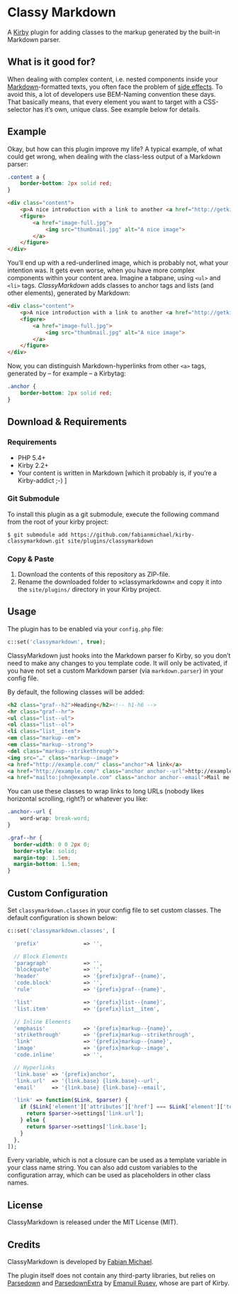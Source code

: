 # Classy Markdown

A [Kirby](https://getkirby.com) plugin for adding classes to the markup generated by
the built-in Markdown parser.

## What is it good for?

When dealing with complex content, i.e. nested components inside your [Markdown](https://daringfireball.net/projects/markdown/)-formatted texts, you often face the problem of [side effects](http://philipwalton.com/articles/side-effects-in-css/). To avoid this, a lot of developers use BEM-Naming convention these days. That basically means, that every element you want to target with a CSS-selector has it’s own, unique class. See example below for details.

## Example

Okay, but how can this plugin improve my life? A typical example, of what could get wrong, when dealing with the class-less output of a Markdown parser:

```css
.content a {
    border-bottom: 2px solid red;
}
```

```html
<div class="content">
    <p>A nice introduction with a link to another <a href="http://getkirby.com">website</p>
    <figure>
        <a href="image-full.jpg">
            <img src="thumbnail.jpg" alt="A nice image">
        </a>
    </figure>
</div>

```

You’ll end up with a red-underlined image, which is probably not, what your intention was. It gets even worse, when you have more complex components within your content area. Imagine a tabpane, using `<ul>` and `<li>` tags. *ClassyMarkdown* adds classes to anchor tags and lists (and other elements), generated by Markdown:

```html
<div class="content">
    <p>A nice introduction with a link to another <a href="http://getkirby.com" class="anchor">website</p>
    <figure>
        <a href="image-full.jpg">
            <img src="thumbnail.jpg" alt="A nice image">
        </a>
    </figure>
</div>
```

Now, you can distinguish Markdown-hyperlinks from other `<a>` tags, generated by – for example – a Kirbytag:

```css
.anchor {
    border-bottom: 2px solid red;
}
```

## Download & Requirements

### Requirements

- PHP 5.4+
- Kirby 2.2+
- Your content is written in Markdown [which it probably is, if you’re a Kirby-addict ;-) ]

### Git Submodule

To install this plugin as a git submodule, execute the following command from the root of your kirby project:

```
$ git submodule add https://github.com/fabianmichael/kirby-classymarkdown.git site/plugins/classymarkdown
```

### Copy & Paste

1. Download the contents of this repository as ZIP-file.
2. Rename the downloaded folder to »classymarkdown« and copy it
into the `site/plugins/` directory in your Kirby project.

## Usage

The plugin has to be enabled via your `config.php` file:

```php
c::set('classymarkdown', true);
```

ClassyMarkdown just hooks into the Markdown parser fo Kirby, so you don’t need to make any changes to you template code. It will only be activated, if you have not set a custom Markdown parser (via `markdown.parser`) in your config file.

By default, the following classes will be added:

```html
<h2 class="graf--h2">Heading</h2><!-- h1-h6 -->
<hr class="graf--hr">
<ul class="list--ul">
<ol class="list--ol">
<li class="list__item">
<em class="markup--em">
<em class="markup--strong">
<del class="markup--strikethrough">
<img src="…" class="markup--image">
<a href="http://example.com/" class="anchor">A link</a>
<a href="http://example.com/" class="anchor anchor--url">http://example.com/</a>
<a href="mailto:john@example.com" class="anchor anchor--email">Mail me!</a>
```

You can use these classes to wrap links to long URLs (nobody likes horizontal scrolling, right?) or whatever you like:

```css
.anchor--url {
    word-wrap: break-word;
}

.graf--hr {
  border-width: 0 0 2px 0;
  border-style: solid;
  margin-top: 1.5em;
  margin-bottom: 1.5em;
}
```

## Custom Configuration

Set `classymarkdown.classes` in your config file to set custom classes. The default configuration is shown below:

```php
c::set('classymarkdown.classes', [

  'prefix'              => '',

  // Block Elements
  'paragraph'           => '',
  'blockquote'          => '',
  'header'              => '{prefix}graf--{name}',
  'code.block'          => '',
  'rule'                => '{prefix}graf--{name}',

  'list'                => '{prefix}list--{name}',
  'list.item'           => '{prefix}list__item',

  // Inline Elements
  'emphasis'            => '{prefix}markup--{name}',
  'strikethrough'       => '{prefix}markup--strikethrough',
  'link'                => '{prefix}markup--{name}',
  'image'               => '{prefix}markup--image',
  'code.inline'         => '',

  // Hyperlinks
  'link.base' => '{prefix}anchor',
  'link.url'  => '{link.base} {link.base}--url',
  'email'     => '{link.base} {link.base}--email',

  'link' => function($Link, $parser) {
    if ($Link['element']['attributes']['href'] === $Link['element']['text']) {
      return $parser->settings['link.url'];
    } else {
      return $parser->settings['link.base'];
    }
  },
]);
```

Every variable, which is not a closure can be used as a template variable in your class name string. You can also add custom variables to the configuration array, which can be used as placeholders in other class names.

## License

ClassyMarkdown is released under the MIT License (MIT).

## Credits

ClassyMarkdown is developed by [Fabian Michael](https://fabianmichael.de).

The plugin itself does not contain any third-party libraries, but relies on
[Parsedown](https://github.com/erusev/parsedown) and [ParsedownExtra](https://github.com/erusev/parsedown-extra) by [Emanuil Rusev](http://erusev.com), whose are part of Kirby.
